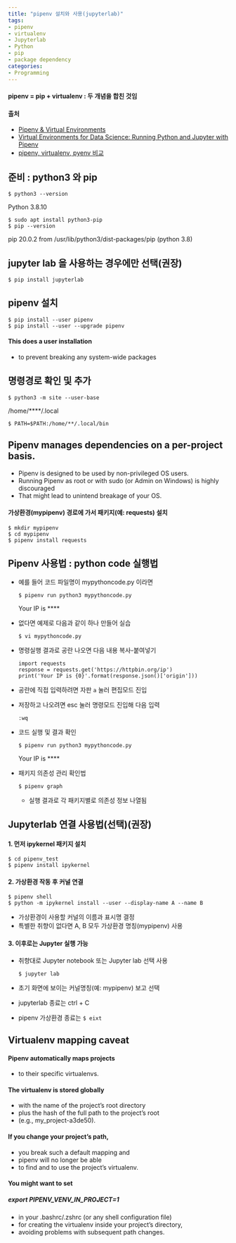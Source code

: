 ```yaml
---
title: "pipenv 설치와 사용(jupyterlab)"
tags:
- pipenv
- virtualenv
- Jupyterlab
- Python
- pip
- package dependency
categories:
- Programming
---
```


#### pipenv = pip + virtualenv : 두 개념을 합친 것임

#### 출처

- [Pipenv & Virtual Environments](https://pipenv.pypa.io/en/latest/install/#installing-pipenv)
- [Virtual Environments for Data Science: Running Python and Jupyter with Pipenv](https://towardsdatascience.com/virtual-environments-for-data-science-running-python-and-jupyter-with-pipenv-c6cb6c44a405)
- [pipenv, virtualenv, pyenv 비교](https://alphahackerhan.tistory.com/27)

    
## 준비 : python3 와 pip

```
$ python3 --version
```
Python 3.8.10

```
$ sudo apt install python3-pip
$ pip --version
```
pip 20.0.2 from /usr/lib/python3/dist-packages/pip (python 3.8)

## jupyter lab 을 사용하는 경우에만 선택(권장)

```
$ pip install jupyterlab
```

## pipenv 설치

```
$ pip install --user pipenv
$ pip install --user --upgrade pipenv
```
#### This does a user installation 

- to prevent breaking any system-wide packages


## 명령경로 확인 및 추가

```
$ python3 -m site --user-base
```
/home/****/.local

```
$ PATH=$PATH:/home/**/.local/bin
```

## Pipenv manages dependencies on a per-project basis.

- Pipenv is designed to be used by non-privileged OS users. 
- Running Pipenv as root or with sudo (or Admin on Windows) is highly discouraged
- That might lead to unintend breakage of your OS.

#### 가상환경(mypipenv) 경로에 가서 패키지(예: requests) 설치
```
$ mkdir mypipenv
$ cd mypipenv
$ pipenv install requests
```

## Pipenv 사용법 : python code 실행법 

- 예를 들어 코드 파일명이 mypythoncode.py 이라면  

  ```
  $ pipenv run python3 mypythoncode.py
  ```
  Your IP is ****

- 없다면 예제로 다음과 같이 하나 만들어 실습
  ```
  $ vi mypythoncode.py
  ```
- 명령실행 결과로 공란 나오면 다음 내용 복사-붙여넣기
  ```
  import requests
  response = requests.get('https://httpbin.org/ip')
  print('Your IP is {0}'.format(response.json()['origin']))
  ```
- 공란에 직접 입력하려면 자판 `a` 눌러 편집모드 진입
- 저장하고 나오려면 esc 눌러 명령모드 진입해 다음 입력
  ```
  :wq
  ```
- 코드 실행 및 결과 확인
  ```
  $ pipenv run python3 mypythoncode.py
  ```
  Your IP is ****

- 패키지 의존성 관리 확인법
  ```
  $ pipenv graph
  ```  
  - 실행 결과로 각 패키지별로 의존성 정보 나열됨


## Jupyterlab 연결 사용법(선택)(권장)

#### 1. 먼저 ipykernel 패키지 설치

```
$ cd pipenv_test
$ pipenv install ipykernel
```
#### 2. 가상환경 작동 후 커널 연결
```
$ pipenv shell
$ python -m ipykernel install --user --display-name A --name B
```
- 가상환경이 사용할 커널의 이름과 표시명 결정
- 특별한 취향이 없다면 A, B 모두 가상환경 명칭(mypipenv) 사용
 
#### 3. 이후로는 Jupyter 실행 가능

- 취향대로 Jupyter notebook 또는 Jupyter lab 선택 사용 
  ```
  $ jupyter lab
  ```
- 초기 화면에 보이는 커널명칭(예: mypipenv) 보고 선택

- jupyterlab 종료는 ctrl + C

- pipenv 가상환경 종료는 `$ eixt`

## Virtualenv mapping caveat

#### Pipenv automatically maps projects
- to their specific virtualenvs.

#### The virtualenv is stored globally 
- with the name of the project’s root directory
- plus the hash of the full path to the project’s root 
- (e.g., my_project-a3de50).

#### If you change your project’s path, 
- you break such a default mapping and
- pipenv will no longer be able
- to find and to use the project’s virtualenv.

#### You might want to set 
##### export PIPENV_VENV_IN_PROJECT=1
- in your .bashrc/.zshrc (or any shell configuration file)
- for creating the virtualenv inside your project’s directory, 
- avoiding problems with subsequent path changes.
